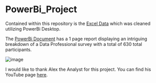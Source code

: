 # PowerBi_Project

Contained within this repository is the [Excel Data](https://github.com/AlexTheAnalyst/Power-BI/raw/main/Power%20BI%20-%20Final%20Project.xlsx) which was cleaned utilizing PowerBi Desktop. 

The [PowerBi Document](https://github.com/VLKemp/PowerBi_1/raw/main/PowerBi_Project/phase1_Complete.pbix) has a 1 page report displaying an intriguing breakdown of a Data Professional survey with a total of 630 total participants.

![image](https://user-images.githubusercontent.com/106241790/223414523-29db0ca8-213c-457c-8ea6-4ca5c6a38349.png)

I would like to thank Alex the Analyst for this project. You can find his YouTube page [here](https://www.youtube.com/channel/UC7cs8q-gJRlGwj4A8OmCmXg).
